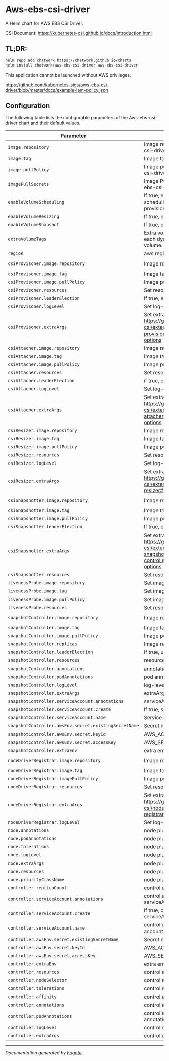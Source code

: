 
Aws-ebs-csi-driver
===========

A Helm chart for AWS EBS CSI Driver.

CSI Document: https://kubernetes-csi.github.io/docs/introduction.html

## TL;DR:

```bash
helm repo add chatwork https://chatwork.github.io/charts
helm install chatwork/aws-ebs-csi-driver aws-ebs-csi-driver
```

This application cannot be launched without AWS privileges.

https://github.com/kubernetes-sigs/aws-ebs-csi-driver/blob/master/docs/example-iam-policy.json

## Configuration

The following table lists the configurable parameters of the Aws-ebs-csi-driver chart and their default values.

| Parameter                | Description             | Default        |
| ------------------------ | ----------------------- | -------------- |
| `image.repository` | Image repository aws-ebs-csi-driver(controller, node) | `"amazon/aws-ebs-csi-driver"` |
| `image.tag` | Image tag aws-ebs-csi-driver | `"v0.7.0"` |
| `image.pullPolicy` | Image pull policy for aws-ebs-csi-driver | `"IfNotPresent"` |
| `imagePullSecrets` | Image Pull Secrets for aws-ebs-csi-driver | `[]` |
| `enableVolumeScheduling` | If true, enable volume scheduling for dynamic volume provisioning  | `false` |
| `enableVolumeResizing` | If true, enable volume resizing    | `false` |
| `enableVolumeSnapshot` | If true, enable volume snapshot    | `false` |
| `extraVolumeTags` | Extra volume tags to attach to each dynamically provisioned volume. | `{}` |
| `region` | aws region | `""` |
| `csiProvisoner.image.repository` | Image repository  | `"quay.io/k8scsi/csi-provisioner"` |
| `csiProvisoner.image.tag` | Image tag   | `"v1.6.0"` |
| `csiProvisoner.image.pullPolicy` | Image pullPolicy  | `"Always"` |
| `csiProvisoner.resources` | Set resources   | `{}` |
| `csiProvisoner.leaderElection` | If true, enable leader-election | `true` |
| `csiProvisoner.logLevel` | Set log-level  | `5` |
| `csiProvisoner.extraArgs` | Set extraArgs https://github.com/kubernetes-csi/external-provisioner#command-line-options | `[]` |
| `csiAttacher.image.repository` | Image repository | `"quay.io/k8scsi/csi-attacher"` |
| `csiAttacher.image.tag` | Image tag  | `"v3.0.2"` |
| `csiAttacher.image.pullPolicy` | Image pullPolicy  | `"Always"` |
| `csiAttacher.resources` | Set resources  | `{}` |
| `csiAttacher.leaderElection` | if true, enable leader-election | `true` |
| `csiAttacher.logLevel` | Set log-level | `5` |
| `csiAttacher.extraArgs` | Set extraArgs https://github.com/kubernetes-csi/external-attacher#command-line-options | `[]` |
| `csiResizer.image.repository` | Image repository | `"quay.io/k8scsi/csi-resizer"` |
| `csiResizer.image.tag` | Image tag  | `"v1.0.1"` |
| `csiResizer.image.pullPolicy` | Image pullPolicy | `"Always"` |
| `csiResizer.resources` | Set resources  | `{}` |
| `csiResizer.logLevel` | Set log-level  | `5` |
| `csiResizer.extraArgs` | Set extraArgs https://github.com/kubernetes-csi/external-resizer#command-line-options | `[]` |
| `csiSnapshotter.image.repository` | Image repository | `"quay.io/k8scsi/csi-snapshotter"` |
| `csiSnapshotter.image.tag` | Image tag | `"v3.0.2"` |
| `csiSnapshotter.image.pullPolicy` | Image pullPolicy | `"Always"` |
| `csiSnapshotter.leaderElection` | If true, enable leader-election  | `true` |
| `csiSnapshotter.extraArgs` | Set extraArgs https://github.com/kubernetes-csi/external-snapshotter#snapshot-controller-command-line-options | `[]` |
| `csiSnapshotter.resources` | Set resources | `{}` |
| `livenessProbe.image.repository` | Set image repository  | `"quay.io/k8scsi/livenessprobe"` |
| `livenessProbe.image.tag` | Set image tag | `"v2.1.0"` |
| `livenessProbe.image.pullPolicy` | Set image pullPolicy  | `"Always"` |
| `livenessProbe.resources` | Set resources  | `{}` |
| `snapshotController.image.repository` | Image repository  | `"quay.io/k8scsi/snapshot-controller"` |
| `snapshotController.image.tag` | Image tag  | `"v3.0.0"` |
| `snapshotController.image.pullPolicy` | Image pullPolicy | `"IfNotPresent"` |
| `snapshotController.replicas` | Image replicas | `1` |
| `snapshotController.leaderElection` | If true, use leader-election  | `false` |
| `snapshotController.resources` | resources  | `{}` |
| `snapshotController.annotations` | annotations | `{}` |
| `snapshotController.podAnnotations` | pod annotations | `{}` |
| `snapshotController.logLevel` | log-level | `5` |
| `snapshotController.extraArgs` | extraArgs | `[]` |
| `snapshotController.serviceAccount.annotations` | serviceAccount annotations  | `{}` |
| `snapshotController.serviceAccount.create` | If true, serviceAccount created | `true` |
| `snapshotController.serviceAccount.name` | Service account to be used | `null` |
| `snapshotController.awsEnv.secret.existingSecretName` | Secret name to be used | `null` |
| `snapshotController.awsEnv.secret.keyId` | AWS_ACCESS_KEY_ID | `null` |
| `snapshotController.awsEnv.secret.accessKey` | AWS_SECRET_ACCESS_KEY | `null` |
| `snapshotController.extraEnv` | extra environment value | `null` |
| `nodeDriverRegistrar.image.repository` | Image repository | `"quay.io/k8scsi/csi-node-driver-registrar"` |
| `nodeDriverRegistrar.image.tag` | Image tag  | `"v2.0.1"` |
| `nodeDriverRegistrar.imagePullPolicy` | Image pullPolicy | `"Always"` |
| `nodeDriverRegistrar.resources` | Set resources  | `{}` |
| `nodeDriverRegistrar.extraArgs` | Set extraArgs https://github.com/kubernetes-csi/node-driver-registrar#optional-arguments | `[]` |
| `nodeDriverRegistrar.logLevel` | Set log-level | `5` |
| `node.annotations` | node plugin annotations | `{}` |
| `node.podAnnotations` | node plugin pod annotations | `{}` |
| `node.tolerations` | node plugin tolerations | `[]` |
| `node.logLevel` | node plugin log-level | `5` |
| `node.extraArgs` | node plugin extra args  | `[]` |
| `node.resources` | node plugin resources | ... |
| `node.priorityClassName` | node plugin priorityClassName | `"system-node-critical"` |
| `controller.replicaCount` | controller replicaCount | `2` |
| `controller.serviceAccount.annotations` | controller plugin serviceAccount annotations  | `{}` |
| `controller.serviceAccount.create` | If true, controller plugin serviceAccount create | `true` |
| `controller.serviceAccount.name` | controller plugin service account to be used | `null` |
| `controller.awsEnv.secret.existingSecretName` | Secret name to be used | `null` |
| `controller.awsEnv.secret.keyId` | AWS_ACCESS_KEY_ID | `null` |
| `controller.awsEnv.secret.accessKey` | AWS_SECRET_ACCESS_KEY | `null` |
| `controller.extraEnv` | extra environment value | `null` |
| `controller.resources` | controller plugin resources | ... |
| `controller.nodeSelector` | controller plugin nodeSelector  | `{}` |
| `controller.tolerations` | controller plugin tolerations  | `[]` |
| `controller.affinity` | controller plugin affinity  | `{}` |
| `controller.annotations` | controller plugin annotations | `{}` |
| `controller.podAnnotations` | controller plugin pod annotations | `{}` |
| `controller.logLevel` | controller plugin log-level | `5` |
| `controller.extraArgs` | controller plugin extra args  | `[]` |

---
_Documentation generated by [Frigate](https://frigate.readthedocs.io)._

